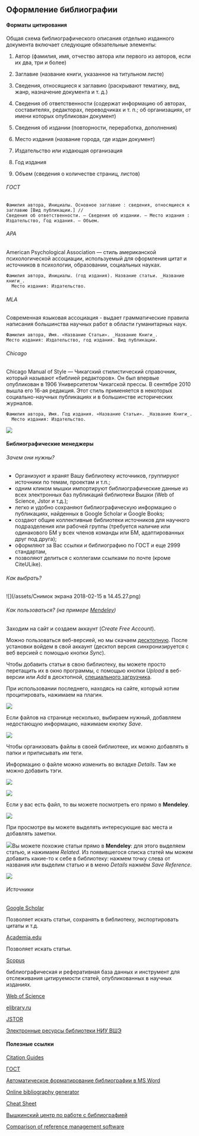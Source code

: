 ## Оформление библиографии

#### Форматы цитирования

Общая схема библиографического описания отдельно изданного документа включает следующие обязательные элементы:

1. Автор \(фамилия, имя, отчество автора или первого из авторов, если их два, три и более\)

2. Заглавие \(название книги, указанное на титульном листе\)

3. Сведения, относящиеся к заглавию \(раскрывают тематику, вид, жанр, назначение документа и т. д.\)

4. Сведения об ответственности \(содержат информацию об авторах, составителях, редакторах, переводчиках и т. п.; об организациях, от имени которых опубликован документ\)

5. Сведения об издании \(повторности, переработка, дополнения\)

6. Место издания \(название города, где издан документ\)

7. Издательство или издающая организация

8. Год издания

9. Объем \(сведения о количестве страниц, листов\)

###### ГОСТ

```
Фамилия автора, Инициалы. Основное заглавие : сведения, относящиеся к заглавию [Вид публикации.] // 
Сведения об ответственности. – Сведения об издании. – Место издания : Издательство, Год издания. – Объем.
```

###### APA

American Psychological Association — стиль американской психологической ассоциации, используемый для оформления цитат и источников в психологии, образовании, социальных науках.

```
Фамилия автора, Инициалы. (год издания). Название статьи. _Название книги_. 
  Место издания: Издательство.
```

###### MLA

Современная языковая ассоциация - выдает грамматические правила написания большинства научных работ в области гуманитарных наук.

```
Фамилия автора, Имя. «Название Статьи». _Название Книги_. 
Место издания: Издательство, год издания. Вид публикации.
```

###### Chicago

Chicago Manual of Style — Чикагский стилистический справочник, который называют «библией редакторов». Он был впервые опубликован в 1906  Университетом Чикагской прессы. В сентябре 2010 вышла его 16-ая редакция. Этот стиль применяется в некоторых социально-научных публикациях и в большинстве исторических журналов.

```
Фамилия автора, Имя. Год издания. «Название Статьи». _Название Книги_. 
  Место издания: Издательство.
```

![](/assets/oimport.png)

#### Библиографические менеджеры

###### Зачем они нужны?

* Организуют и хранят Вашу библиотеку источников, группируют источники по темам, проектам и т.п.;
* одним кликом мышки импортируют библиографические данные из всех электронных баз публикаций библиотеки Вышки \(Web of Science, Jstor и т.д.\);
* легко и удобно сохраняют библиографическую информацию о публикациях, найденных в Google Scholar и Google Books; 
* создают общие коллективные библиотеки источников для научного подразделения или рабочей группы \(требуется наличие или одинакового БМ у всех членов команды или БМ, адаптированных друг под друга\);
* оформляют за Вас ссылки и библиографию по ГОСТ и еще 2999 стандартам,
* позволяют делиться с коллегами ссылками по почте \(кроме CiteULike\).

###### Как выбрать?

![](/assets/Снимок экрана 2018-02-15 в 14.45.27.png)

###### Как пользоваться? \(на примере [Mendeley](https://www.mendeley.com)\)

Заходим на сайт и создаем аккаунт \(_Create Free Account_\).

Можно пользоваться веб-версией, но мы скачаем [десктопную](https://www.mendeley.com/download-desktop/). После установки войдем в свой аккаунт \(десктоп версия синхронизируется с веб версией с помощью кнопки _Sync_\).

Чтобы добавить статьи в свою библиотеку, вы можете просто перетащить их в окно программы, c помощью кнопки _Upload_ в веб-версии или _Add_ в десктопной, [специального загрузчика](https://www.mendeley.com/reference-management/web-importer#id_1).

При использовании последнего, находясь на сайте, который хотим процитировать, нажимаем на плагин.

![](/assets/kimport.png)

Если файлов на странице несколько, выбираем нужный, добавляем недостающую информацию, нажимаем кнопку _Save_.

![](/assets/lopimport.png)

Чтобы организовать файлы в своей библиотеке, их можно добавлять в папки и приписывать им теги.

Информацию о файле можно изменить во вкладке _Details_. Там же можно добавить тэги.

![](/assets/lpimport.png)

![](/assets/mimimport.png)

Если у вас есть файл, то вы можете посмотреть его прямо в **Mendeley**.

![](/assets/molimport.png)

При просмотре вы можете выделять интересующие вас места и добавлять заметки.

![](/assets/dloimport.png)Вы можете похожие статьи прямо в **Mendeley**: для этого выделяем статью, и нажимаем _Related_. Из появившегося списка статей мы можем добавить какие-то к себе в библиотеку: нажмем точку слева от названия или выделим статью и в меню _Details_ нажмём _Save Reference_.

![](/assets/momimport.png)



###### Источники

[Google Scholar](https://scholar.google.com/)

Позволяет искать статьи, сохранять в библиотеку, экспортировать цитаты и т.д.

[Academia.edu](https://www.academia.edu/)

Позволяет искать статьи.

[Scopus](https://www.scopus.com/)

библиографическая и реферативная база данных и инструмент для отслеживания цитируемости статей, опубликованных в научных изданиях.

[Web of Science](https://webofknowledge.com/)

[elibrary.ru](https://elibrary.ru/)

[JSTOR](https://www.jstor.org/)

[Электронные ресурсы библиотеки НИУ ВШЭ](https://library.hse.ru/e-resources)

#### Полезные ссылки

[Citation Guides](http://www.easybib.com/guides/citation-guides/)

[ГОСТ](http://protect.gost.ru/v.aspx?control=7&id=173511)

[Автоматическое форматирование библиографии в MS Word](https://support.office.com/ru-ru/article/Автоматическое-форматирование-списков-литературы-с-помощью-стилей-apa-mla-chicago-405c207c-7070-42fa-91e7-eaf064b14dbb)

[Online bibliography generator](http://www.citethisforme.com/)

[Cheat Sheet](https://cms-cdn-prod.live.corp.mendeley.com/prod/Ultimate-Citation-Cheat-Sheet.pdf)

[Вышкинский центр по работе с библиографией](https://academics.hse.ru/bibliography/)

[Comparison of reference management software](https://en.wikipedia.org/wiki/Comparison_of_reference_management_software)

